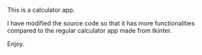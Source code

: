 This is a calculator app.

I have modified the source code so that it has more functionalities compared to the regular calculator app made from tkinter.

Enjoy.
